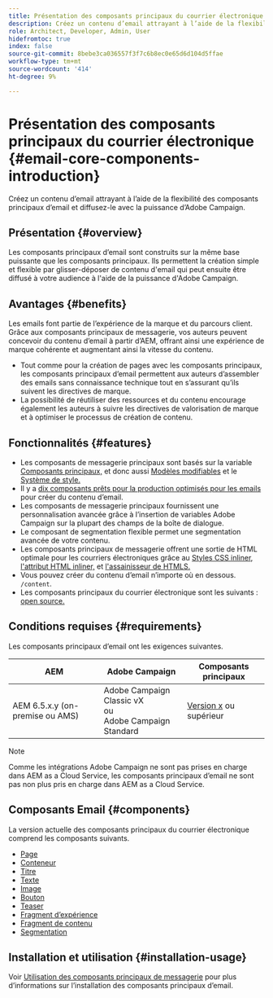 ```yaml
---
title: Présentation des composants principaux du courrier électronique
description: Créez un contenu d’email attrayant à l’aide de la flexibilité des composants principaux d’email et diffusez-le avec la puissance d’Adobe Campaign.
role: Architect, Developer, Admin, User
hidefromtoc: true
index: false
source-git-commit: 8bebe3ca036557f3f7c6b8ec0e65d6d104d5ffae
workflow-type: tm+mt
source-wordcount: '414'
ht-degree: 9%

---
```



# Présentation des composants principaux du courrier électronique {#email-core-components-introduction}

Créez un contenu d’email attrayant à l’aide de la flexibilité des composants principaux d’email et diffusez-le avec la puissance d’Adobe Campaign.

## Présentation {#overview}

Les composants principaux d’email sont construits sur la même base puissante que les composants principaux. Ils permettent la création simple et flexible par glisser-déposer de contenu d&#39;email qui peut ensuite être diffusé à votre audience à l&#39;aide de la puissance d&#39;Adobe Campaign.

## Avantages {#benefits}

Les emails font partie de l’expérience de la marque et du parcours client. Grâce aux composants principaux de messagerie, vos auteurs peuvent concevoir du contenu d’email à partir d’AEM, offrant ainsi une expérience de marque cohérente et augmentant ainsi la vitesse du contenu.

* Tout comme pour la création de pages avec les composants principaux, les composants principaux d’email permettent aux auteurs d’assembler des emails sans connaissance technique tout en s’assurant qu’ils suivent les directives de marque.
* La possibilité de réutiliser des ressources et du contenu encourage également les auteurs à suivre les directives de valorisation de marque et à optimiser le processus de création de contenu.

## Fonctionnalités {#features}

* Les composants de messagerie principaux sont basés sur la variable [Composants principaux,](/help/introduction.md) et donc aussi [Modèles modifiables](https://experienceleague.adobe.com/docs/experience-manager-cloud-service/sites/authoring/features/templates.html?lang=fr) et le [Système de style.](https://experienceleague.adobe.com/docs/experience-manager-cloud-service/content/sites/authoring/features/style-system.html?lang=fr)
* Il y a [dix composants prêts pour la production optimisés pour les emails](#components) pour créer du contenu d’email.
* Les composants de messagerie principaux fournissent une personnalisation avancée grâce à l’insertion de variables Adobe Campaign sur la plupart des champs de la boîte de dialogue.
* Le composant de segmentation flexible permet une segmentation avancée de votre contenu.
* Les composants principaux de messagerie offrent une sortie de HTML optimale pour les courriers électroniques grâce au [Styles CSS inliner,](https://github.com/adobe/aem-core-email-components/wiki/CSS-Styles-Inliner) [l&#39;attribut HTML inliner,](https://github.com/adobe/aem-core-email-components/wiki/HTML-Inliner) et [l&#39;assainisseur de HTMLS.](https://github.com/adobe/aem-core-email-components/wiki/HTML-Sanitizer)
* Vous pouvez créer du contenu d’email n’importe où en dessous. `/content`.
* Les composants principaux du courrier électronique sont les suivants : [open source.](https://github.com/adobe/aem-core-email-components)

## Conditions requises {#requirements}

Les composants principaux d’email ont les exigences suivantes.

| AEM | Adobe Campaign | Composants principaux |
|---|---|---|
| AEM 6.5.x.y (on-premise ou AMS) | Adobe Campaign Classic vX<br>ou<br>Adobe Campaign Standard | [Version x](/help/versions.md) ou supérieur |

>[!NOTE]
>
>Comme les intégrations Adobe Campaign ne sont pas prises en charge dans AEM as a Cloud Service, les composants principaux d’email ne sont pas non plus pris en charge dans AEM as a Cloud Service.

## Composants Email {#components}

La version actuelle des composants principaux du courrier électronique comprend les composants suivants.

* [Page](components/page.md)
* [Conteneur](components/container.md)
* [Titre](components/title.md)
* [Texte](components/text.md)
* [Image](components/image.md)
* [Bouton](components/button.md)
* [Teaser](components/teaser.md)
* [Fragment d’expérience](components/experience-fragment.md)
* [Fragment de contenu](components/content-fragment.md)
* [Segmentation](components/segmentation.md)

## Installation et utilisation {#installation-usage}

Voir [Utilisation des composants principaux de messagerie](using.md) pour plus d’informations sur l’installation des composants principaux d’email.
